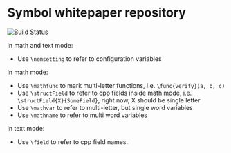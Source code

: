 Symbol whitepaper repository
============================

[![Build Status](https://travis-ci.com/nemtech/catapult-whitepaper.svg?branch=master)](https://travis-ci.com/nemtech/catapult-whitepaper)

In math and text mode:
 * Use `\nemsetting` to refer to configuration variables

In math mode:
 * Use `\mathfunc` to mark multi-letter functions, i.e. `\func{verify}(a, b, c)`
 * Use `\structField` to refer to cpp fields inside math mode, i.e. `\structField{X}{SomeField}`, right now, X should be single letter
 * Use `\mathvar` to refer to multi-letter, but single word variables
 * Use `\mathname` to refer to multi word variables

In text mode:
 * Use `\field` to refer to cpp field names.
